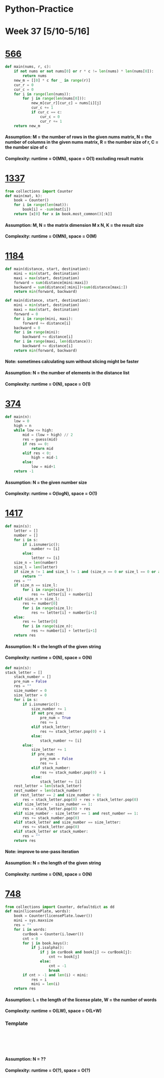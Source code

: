 # Python-Practice

# Week 37 [5/10-5/16]

# [566](https://leetcode.com/problems/reshape-the-matrix/)
```python
def main(nums, r, c):
    if not nums or not nums[0] or r * c != len(nums) * len(nums[0]):
        return nums
    new_m = [[0] * c for _ in range(r)]
    cur_r = 0
    cur_c = 0
    for i in range(len(nums)):
        for j in range(len(nums[0])):
            new_m[cur_r][cur_c] = nums[i][j]
            cur_c += 1
            if cur_c == c:
                cur_c = 0
                cur_r += 1
    return new_m
```
#### Assumption: M = the number of rows in the given nums matrix, N = the number of columns in the given nums matrix, R = the number size of r, C = the number size of c
#### Complexity: runtime = O(MN), space = O(1) excluding result matrix

# [1337](https://leetcode.com/problems/the-k-weakest-rows-in-a-matrix/)
```python
from collections import Counter
def main(mat, k):
    book = Counter()
    for i in range(len(mat)):
        book[i] = -sum(mat[i])
    return [x[0] for x in book.most_common()[:k]]
```
#### Assumption: M, N = the matrix dimension M x N, K = the result size
#### Complexity: runtime = O(MN), space = O(M)

# [1184](https://leetcode.com/problems/distance-between-bus-stops/)
```python
def main(distance, start, destination):
    mini = min(start, destination)
    maxi = max(start, destination)
    forward = sum(distance[mini:maxi])
    backward = sum(distance[:mini])+sum(distance[maxi:])
    return min(forward, backward)
```
```python
def main(distance, start, destination):
    mini = min(start, destination)
    maxi = max(start, destination)
    forward = 0
    for i in range(mini, maxi):
        forward += distance[i]
    backward = 0
    for i in range(mini):
        backward += distance[i]
    for i in range(maxi, len(distance)):
        backward += distance[i]
    return min(forward, backward)
```
#### Note: sometimes calculating sum without slicing might be faster
#### Assumption: N = the number of elements in the distance list
#### Complexity: runtime = O(N), space = O(1)

# [374](https://leetcode.com/problems/guess-number-higher-or-lower/)
```python
def main(n):
    low = 0
    high = n
    while low <= high:
        mid = (low + high) // 2
        res = guess(mid)
        if res == 0:
            return mid
        elif res < 0:
            high = mid-1
        else:
            low = mid+1
    return -1
```
#### Assumption: N = the given number size
#### Complexity: runtime = O(logN), space = O(1)

# [1417](https://leetcode.com/problems/reformat-the-string/)
```python
def main(s):
    letter = []
    number = []
    for i in s:
        if i.isnumeric():
            number += [i]
        else:
            letter += [i]
    size_n = len(number)
    size_l = len(letter)
    if size_n != 1 and size_l != 1 and (size_n == 0 or size_l == 0 or abs(size_n - size_l) > 1):
        return ""
    res = ""
    if size_n == size_l:
        for i in range(size_l):
            res += letter[i] + number[i]
    elif size_n > size_l:
        res += number[0]
        for i in range(size_l):
            res += letter[i] + number[i+1]
    else:
        res += letter[0]
        for i in range(size_n):
            res += number[i] + letter[i+1]
    return res
```
#### Assumption: N = the length of the given string
#### Complexity: runtime = O(N), space = O(N)
```python
def main(s):
stack_letter = []
    stack_number = []
    pre_num = False
    res = ""
    size_number = 0
    size_letter = 0
    for i in s:
        if i.isnumeric():
            size_number += 1
            if not pre_num:
                pre_num = True
                res += i
            elif stack_letter:
                res += stack_letter.pop(0) + i
            else:
                stack_number += [i]
        else:
            size_letter += 1
            if pre_num:
                pre_num = False
                res += i
            elif stack_number:
                res += stack_number.pop(0) + i
            else:
                stack_letter += [i]
    rest_letter = len(stack_letter)
    rest_number = len(stack_number)
    if rest_letter == 2 and size_number > 0:
        res = stack_letter.pop(0) + res + stack_letter.pop(0)
    elif size_letter - size_number == 1:
        res = stack_letter.pop(0) + res
    elif size_number - size_letter == 1 and rest_number == 1:
        res += stack_number.pop(0)
    elif stack_letter and size_number == size_letter:
        res += stack_letter.pop(0)
    elif stack_letter or stack_number:
        res = ""
    return res
```
#### Note: improve to one-pass iteration
#### Assumption: N = the length of the given string
#### Complexity: runtime = O(N), space = O(N)

# [748](https://leetcode.com/problems/shortest-completing-word/)
```python
from collections import Counter, defaultdict as dd
def main(licensePlate, words):
    book = Counter(licensePlate.lower())
    mini = sys.maxsize
    res = ""
    for i in words:
        curBook = Counter(i.lower())
        cnt = 0
        for j in book.keys():
            if j.isalpha():
                if j in curBook and book[j] <= curBook[j]:
                    cnt += book[j]
                else:
                    cnt = -1
                    break
        if cnt > -1 and len(i) < mini:
            res = i
            mini = len(i)
    return res
```
#### Assumption: L = the length of the license plate, W = the number of words
#### Complexity: runtime = O(LW), space = O(L+W)

### Template
# []()
```sql
```

# []()
```python
```
#### Assumption: N = ??
#### Complexity: runtime = O(?), space = O(?)